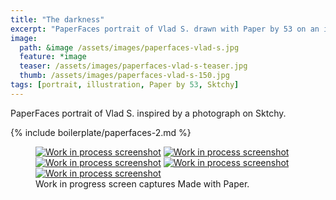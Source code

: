 ```yaml
---
title: "The darkness"
excerpt: "PaperFaces portrait of Vlad S. drawn with Paper by 53 on an iPad."
image: 
  path: &image /assets/images/paperfaces-vlad-s.jpg 
  feature: *image
  teaser: /assets/images/paperfaces-vlad-s-teaser.jpg
  thumb: /assets/images/paperfaces-vlad-s-150.jpg
tags: [portrait, illustration, Paper by 53, Sktchy]
---
```


PaperFaces portrait of Vlad S. inspired by a photograph on Sktchy.

{% include boilerplate/paperfaces-2.md %}

<figure class="third">
  <a href="{{ site.url }}/assets/images/paperfaces-vlad-s-process-1-lg.jpg"><img src="{{ site.url }}/assets/images/paperfaces-vlad-s-process-1-600.jpg" alt="Work in process screenshot"></a>
  <a href="{{ site.url }}/assets/images/paperfaces-vlad-s-process-2-lg.jpg"><img src="{{ site.url }}/assets/images/paperfaces-vlad-s-process-2-600.jpg" alt="Work in process screenshot"></a>
  <a href="{{ site.url }}/assets/images/paperfaces-vlad-s-process-3-lg.jpg"><img src="{{ site.url }}/assets/images/paperfaces-vlad-s-process-3-600.jpg" alt="Work in process screenshot"></a>
  <a href="{{ site.url }}/assets/images/paperfaces-vlad-s-process-4-lg.jpg"><img src="{{ site.url }}/assets/images/paperfaces-vlad-s-process-4-600.jpg" alt="Work in process screenshot"></a>
  <a href="{{ site.url }}/assets/images/paperfaces-vlad-s-process-5-lg.jpg"><img src="{{ site.url }}/assets/images/paperfaces-vlad-s-process-5-600.jpg" alt="Work in process screenshot"></a>
  <figcaption>Work in progress screen captures Made with Paper.</figcaption>
</figure>
